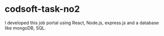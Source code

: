# codsoft-task-no2
I developed this job portal using React, Node.js, express.js and a database like mongoDB, SQL.
